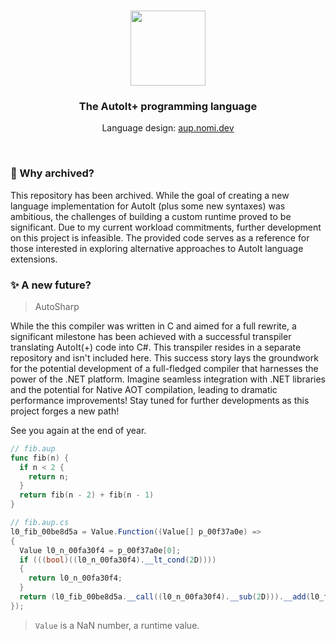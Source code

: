 <br>

<p align="center">
  <img src="https://github.com/autoplus-lang/aup/blob/dev/aup.png?raw=true" width="120px" />
  <h3 align="center">The AutoIt+ programming language</h3>
  <p align="center">Language design: <a href="https://aup.nomi.dev/" target="_blank">aup.nomi.dev</a></p>
</p>

<br>

### 🚧 Why archived?

This repository has been archived. While the goal of creating a new language implementation for AutoIt (plus some new syntaxes) was ambitious, the challenges of building a custom runtime proved to be significant.
Due to my current workload commitments, further development on this project is infeasible. The provided code serves as a reference for those interested in exploring alternative approaches to AutoIt language extensions.

### ✨ A new future?

> AutoSharp

While the this compiler was written in C and aimed for a full rewrite, a significant milestone has been achieved with a successful transpiler translating AutoIt(+) code into C#.
This transpiler resides in a separate repository and isn't included here. This success story lays the groundwork for the potential development of a full-fledged compiler that harnesses the power of the .NET platform.
Imagine seamless integration with .NET libraries and the potential for Native AOT compilation, leading to dramatic performance improvements! Stay tuned for further developments as this project forges a new path!

See you again at the end of year.

```go
// fib.aup
func fib(n) {
  if n < 2 {
    return n;
  }
  return fib(n - 2) + fib(n - 1)
}
```

```cs
// fib.aup.cs
l0_fib_00be8d5a = Value.Function((Value[] p_00f37a0e) =>
{
  Value l0_n_00fa30f4 = p_00f37a0e[0];
  if (((bool)((l0_n_00fa30f4).__lt_cond(2D))))
  {
    return l0_n_00fa30f4;
  }
  return (l0_fib_00be8d5a.__call((l0_n_00fa30f4).__sub(2D))).__add(l0_fib_00be8d5a.__call((l0_n_00fa30f4).__sub(1D)));
});
```

> `Value` is a NaN number, a runtime value. 
